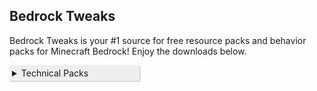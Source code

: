 ## Bedrock Tweaks

Bedrock Tweaks is your #1 source for free resource packs and behavior packs for Minecraft Bedrock! Enjoy the downloads below.

<style>
details > summary {
  padding: 4px;
  width: 200px;
  background-color: #eeeeee;
  border: none;
  box-shadow: 1px 1px 2px #bbbbbb;
  cursor: pointer;
}

details > p {
  background-color: #eeeeee;
  padding: 4px;
  margin: 0;
  box-shadow: 1px 1px 2px #bbbbbb;
}
</style>

<details>
<summary>Technical Packs</summary>
<br>
Download Button:<br>
{% include mainpage.html %}
<br><br>
</details>

